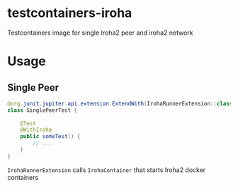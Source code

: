 # testcontainers-iroha

Testcontainers image for single Iroha2 peer and iroha2 network

# Usage

## Single Peer

```java
@org.junit.jupiter.api.extension.ExtendWith(IrohaRunnerExtension::class)
class SinglePeerTest {
    
    @Test
    @WithIroha
    public someTest() {
        // ...
    }
}
```

`IrohaRunnerExtension` calls `IrohaContainer` that starts Iroha2 docker containers

